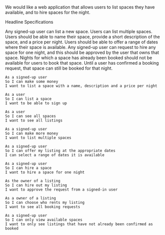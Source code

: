 We would like a web application that allows users to list spaces they have available, and to hire spaces for the night.


Headline Specifications

  Any signed-up user can list a new space.
  Users can list multiple spaces.
  Users should be able to name their space, provide a short description of the space, and a price per night.
  Users should be able to offer a range of dates where their space is available.
  Any signed-up user can request to hire any space for one night, and this should be approved by the user that owns that space.
  Nights for which a space has already been booked should not be available for users to book that space.
  Until a user has confirmed a booking request, that space can still be booked for that night.

```
As a signed-up user
So I can make some money
I want to list a space with a name, description and a price per night
```

```
As a user
So I can list a space
I want to be able to sign up
```

```
As a user
So I can see all spaces
I want to see all listings
```

```
As a signed-up user
So I can make more money
I want to list multiple spaces
```

```
As a signed-up user
So I can offer my listing at the appropriate dates
I can select a range of dates it is available
```

```
As a signed-up user
So I can hire a space
I want to hire a space for one night
```

```
As the owner of a listing
So I can hire out my listing
I want to approve the request from a signed-in user
```

```
As a owner of a listing
So I can choose who rents my listing
I want to see all booking requests
```

```
As a signed-up user
So I can only view available spaces
I want to only see listings that have not already been confirmed as booked
```

